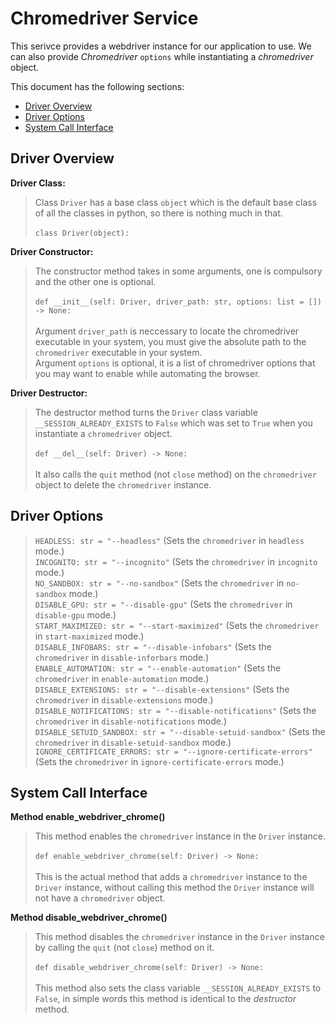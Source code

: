 # Chromedriver Service

This serivce provides a webdriver instance for our application to use. We can also provide _Chromedriver_ `options` while
instantiating a _chromedriver_ object.

This document has the following sections:

- [Driver Overview](#driver-overview)
- [Driver Options](#driver-options)
- [System Call Interface](#system-call-interface)

## Driver Overview

**Driver Class:**

> Class `Driver` has a base class `object` which is the default base class of all the classes in python, so there is nothing much in
> that. <br><br>
> `class Driver(object):`

**Driver Constructor:**

> The constructor method takes in some arguments, one is compulsory and the other one is optional. <br><br>
> `def __init__(self: Driver, driver_path: str, options: list = []) -> None:` <br><br>
> Argument `driver_path` is neccessary to locate the chromedriver executable in your system, you must give the absolute path to the `chromedriver` executable in your system. <br>
> Argument `options` is optional, it is a list of chromedriver options that you may want to enable while automating the browser. <br>

**Driver Destructor:**

> The destructor method turns the `Driver` class variable `__SESSION_ALREADY_EXISTS` to `False` which was set to `True` when you instantiate a `chromedriver` object. <br><br>
> `def __del__(self: Driver) -> None:` <br><br>
> It also calls the `quit` method (not `close` method) on the `chromedriver` object to delete the `chromedriver` instance. 

## Driver Options

> `HEADLESS: str = "--headless"` (Sets the `chromedriver` in `headless` mode.) <br>
> `INCOGNITO: str = "--incognito"` (Sets the `chromedriver` in `incognito` mode.) <br>
> `NO_SANDBOX: str = "--no-sandbox"` (Sets the `chromedriver` in `no-sandbox` mode.) <br>
> `DISABLE_GPU: str = "--disable-gpu"` (Sets the `chromedriver` in `disable-gpu` mode.) <br>
> `START_MAXIMIZED: str = "--start-maximized"` (Sets the `chromedriver` in `start-maximized` mode.) <br>
> `DISABLE_INFOBARS: str = "--disable-infobars"` (Sets the `chromedriver` in `disable-inforbars` mode.) <br>
> `ENABLE_AUTOMATION: str = "--enable-automation"` (Sets the `chromedriver` in `enable-automation` mode.) <br>
> `DISABLE_EXTENSIONS: str = "--disable-extensions"` (Sets the `chromedriver` in `disable-extensions` mode.) <br>
> `DISABLE_NOTIFICATIONS: str = "--disable-notifications"` (Sets the `chromedriver` in `disable-notifications` mode.) <br>
> `DISABLE_SETUID_SANDBOX: str = "--disable-setuid-sandbox"` (Sets the `chromedriver` in `disable-setuid-sandbox` mode.) <br>
> `IGNORE_CERTIFICATE_ERRORS: str = "--ignore-certificate-errors"` (Sets the `chromedriver` in `ignore-certificate-errors` mode.) <br>

## System Call Interface

**Method enable_webdriver_chrome()**

> This method enables the `chromedriver` instance in the `Driver` instance. <br><br>
> `def enable_webdriver_chrome(self: Driver) -> None:` <br><br>
> This is the actual method that adds a `chromedriver` instance to the `Driver` instance, without calling this method the `Driver` instance will not have a `chromedriver` object. <br>

**Method disable_webdriver_chrome()**

> This method disables the `chromedriver` instance in the `Driver` instance by calling the `quit` (not `close`) method on it. <br><br>
> `def disable_webdriver_chrome(self: Driver) -> None:` <br><br>
> This method also sets the class variable `__SESSION_ALREADY_EXISTS` to `False`, in simple words this method is identical to the _destructor_ method.